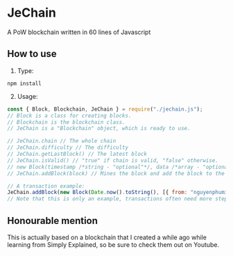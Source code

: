 # JeChain
A PoW blockchain written in 60 lines of Javascript

## How to use
1. Type:
```
npm install
```

2. Usage:
```js
const { Block, Blockchain, JeChain } = require("./jechain.js");
// Block is a class for creating blocks.
// Blockchain is the blockchain class.
// JeChain is a "Blockchain" object, which is ready to use.

// JeChain.chain // The whole chain
// JeChain.difficulty // The difficulty
// JeChain.getLastBlock() // The latest block
// JeChain.isValid() // "true" if chain is valid, "false" otherwise.
// new Block(timestamp /*string - "optional"*/, data /*array - "optional"*/) // Creates a new "Block" object.
// JeChain.addBlock(block) // Mines the block and add the block to the chain.

// A transaction example:
JeChain.addBlock(new Block(Date.now().toString(), [{ from: "nguyenphuminh", to: "girlfriend" amount: 100 }]));
// Note that this is only an example, transactions often need more steps before being pushed to the chain.
```

## Honourable mention
This is actually based on a blockchain that I created a while ago while learning from Simply Explained, so be sure to check them out on Youtube.
